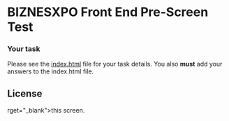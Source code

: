 # BIZNESXPO Front End Pre-Screen Test

### Your task

Please see the [index.html](index.html) file for your task details. You also **must** add your answers to the index.html file.
## License



rget="_blank">this screen</a>.